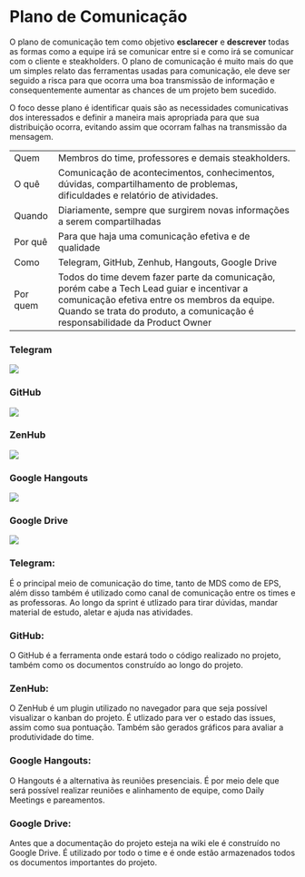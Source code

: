# Plano de Comunicação 

<p>O plano de comunicação tem como objetivo <b>esclarecer</b> e <b>descrever</b> todas as formas como a equipe irá se comunicar entre si e como irá se comunicar com o cliente e steakholders. O plano de comunicação é muito mais do que um simples relato das ferramentas usadas para comunicação, ele deve ser seguido a risca para que ocorra uma boa transmissão de informação e consequentemente aumentar as chances de um projeto bem sucedido. </p>
<p>O foco desse plano é identificar quais são as necessidades comunicativas dos interessados e definir a maneira mais apropriada para que sua distribuição ocorra, evitando assim que ocorram falhas na transmissão da mensagem. </p>

    
||  |
|---------------|--|
|Quem| Membros do time, professores e demais steakholders.|
|O quê| Comunicação de acontecimentos, conhecimentos, dúvidas, compartilhamento de problemas, dificuldades e relatório de atividades.|
|Quando| Diariamente, sempre que surgirem novas informações a serem compartilhadas|
|Por quê| Para que haja uma comunicação efetiva e de qualidade|
|Como| Telegram, GitHub, Zenhub, Hangouts, Google Drive  |
|Por quem| Todos do time devem fazer parte da comunicação, porém cabe a Tech Lead guiar e incentivar a comunicação efetiva entre os membros da equipe. Quando se trata do produto, a comunicação é responsabilidade da Product Owner|



<div class="comunications-imgs">
    <div class="images-info">
        <h3>Telegram</h3>
        <img src="../assets/imgs/comunication/telegram.png">
    </div>
    <div class="images-info">
        <h3>GitHub</h3>
        <img src="../assets/imgs/comunication/github.png">
    </div>
    <div class="images-info">
        <h3>ZenHub</h3>
        <img src="../assets/imgs/comunication/zenhub.png">
    </div>
    <div class="images-info">
        <h3>Google Hangouts</h3>
        <img src="../assets/imgs/comunication/hangouts.png">
    </div>
    <div class="images-info">
        <h3>Google Drive</h3>
        <img src="../assets/imgs/comunication/drive.png">
    </div>
</div>

### Telegram: 

<p>É o principal meio de comunicação do time, tanto de MDS como de EPS, além disso também é utilizado como canal de comunicação entre os times e as professoras. Ao longo da sprint é utlizado para tirar dúvidas, mandar material de estudo, aletar e ajuda nas atividades.</p>

### GitHub:

<p>O GitHub é a ferramenta onde estará todo o código realizado no projeto, também como os documentos construído ao longo do projeto.</p>

### ZenHub:

<p>O ZenHub é um plugin utilizado no navegador para que seja possível visualizar o kanban do projeto. É utlizado para ver o estado das issues, assim como sua pontuação. Também são gerados gráficos para avaliar a produtividade do time.</p>

### Google Hangouts:

<p>O Hangouts é a alternativa às reuniões presenciais. É por meio dele que será possível realizar reuniões e alinhamento de equipe, como Daily Meetings e pareamentos. </p>

### Google Drive:

<p>Antes que a documentação do projeto esteja na wiki ele é construído no Google Drive. É utilizado por todo o time e é onde estão armazenados todos os documentos importantes do projeto.</p>